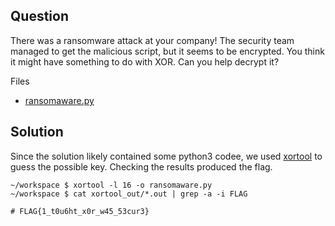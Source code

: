 ## Question

There was a ransomware attack at your company! The security team managed to get the malicious script, but it seems to be encrypted. You think it might have something to do with XOR. Can you help decrypt it?

Files 
 - [ransomaware.py](ransomaware.py)

## Solution

Since the solution likely contained some python3 codee, we used [xortool](https://github.com/hellman/xortool) to guess the possible key. Checking the results produced the flag. 

```
~/workspace $ xortool -l 16 -o ransomaware.py 
~/workspace $ cat xortool_out/*.out | grep -a -i FLAG

# FLAG{1_t0u6ht_x0r_w45_53cur3}
```
